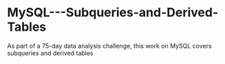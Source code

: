 # MySQL---Subqueries-and-Derived-Tables
As part of a 75-day data analysis challenge, this work on MySQL covers subqueries and derived tables
